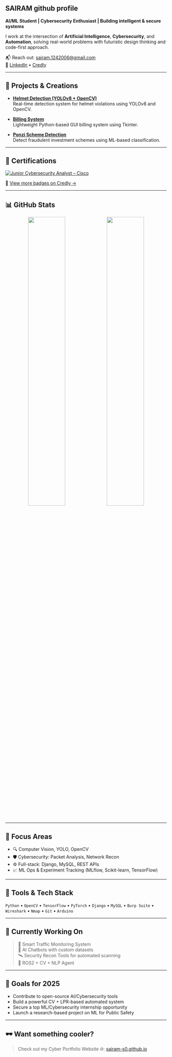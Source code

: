 ## SAIRAM   github profile 

**AI/ML Student | Cybersecurity Enthusiast | Building intelligent & secure systems**

I work at the intersection of **Artificial Intelligence**, **Cybersecurity**, and **Automation**, solving real-world problems with futuristic design thinking and code-first approach.

📬 Reach out: [sairam.1242006@gmail.com](mailto:sairam.1242006@gmail.com)  
🔗 [LinkedIn](https://www.linkedin.com/in/sairam-s-092871294/) • [Credly](https://www.credly.com/users/sairam-s.ef012473)  

---

## 🔨 Projects & Creations

- **[Helmet Detection (YOLOv8 + OpenCV)](https://github.com/sairam-s0/helmetdection-using-yolo8m-opencv)**  
  Real-time detection system for helmet violations using YOLOv8 and OpenCV.

- **[Billing System](https://github.com/sairam-s0/billing-system)**  
  Lightweight Python-based GUI billing system using Tkinter.

- **[Ponzi Scheme Detection](https://github.com/Vijay-31-08-2005/ponzi-scheme-detection)**  
  Detect fraudulent investment schemes using ML-based classification.

---

## 🏅 Certifications

[![Junior Cybersecurity Analyst – Cisco](https://img.shields.io/badge/Junior%20Cybersecurity%20Analyst-Cisco-blue?logo=cisco&logoColor=white)](https://www.credly.com/badges/bd229915-6b73-44c6-97d9-56bd471724f2/public_url)

🔗 [View more badges on Credly →](https://www.credly.com/users/sairam-s.ef012473)

---

## 📊 GitHub Stats

<p align="center">
  <img src="https://github-readme-stats.vercel.app/api?username=sairam-s0&theme=tokyonight&show_icons=true" width="48%" />
  <img src="https://github-readme-stats.vercel.app/api/top-langs/?username=sairam-s0&layout=compact&theme=tokyonight" width="48%" />
</p>

---

## 🧠 Focus Areas

- 🔍 Computer Vision, YOLO, OpenCV
- 🛡️ Cybersecurity: Packet Analysis, Network Recon
- ⚙️ Full-stack: Django, MySQL, REST APIs
- 📈 ML Ops & Experiment Tracking (MLflow, Scikit-learn, TensorFlow)

---

## 🧩 Tools & Tech Stack

`Python` • `OpenCV` • `TensorFlow` • `PyTorch` • `Django` • `MySQL` • `Burp Suite` • `Wireshark` • `Nmap` • `Git` • `Arduino`

---

## 🧪 Currently Working On

> 🚦 Smart Traffic Monitoring System  
> 💬 AI Chatbots with custom datasets  
> 🛰️ Security Recon Tools for automated scanning  
> 🤖 ROS2 + CV + NLP Agent

---

## 🎯 Goals for 2025

- Contribute to open-source AI/Cybersecurity tools  
- Build a powerful CV + LPR-based automated system  
- Secure a top ML/Cybersecurity internship opportunity  
- Launch a research-based project on ML for Public Safety

---

## 🕶️ Want something cooler?

> Check out my Cyber Portfolio Website 🌐: [sairam-s0.github.io](https://sairam-s0.github.io)
